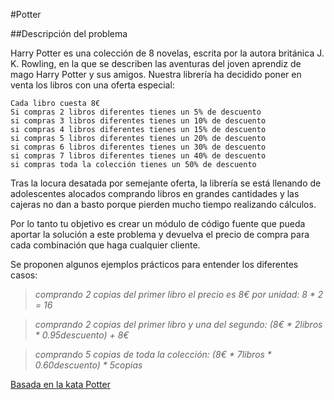 #Potter

##Descripción del problema

Harry Potter es una colección de 8 novelas, escrita por la autora británica J. K. Rowling, en la que se describen las aventuras del joven aprendiz de mago Harry Potter y sus amigos. 
Nuestra librería ha decidido poner en venta los libros con una oferta especial:

	Cada libro cuesta 8€
	Si compras 2 libros diferentes tienes un 5% de descuento
	si compras 3 libros diferentes tienes un 10% de descuento
	si compras 4 libros diferentes tienes un 15% de descuento
	si compras 5 libros diferentes tienes un 20% de descuento
	si compras 6 libros diferentes tienes un 30% de descuento
	si compras 7 libros diferentes tienes un 40% de descuento
	si compras toda la colección tienes un 50% de descuento

Tras la locura desatada por semejante oferta, la librería se está llenando de adolescentes alocados comprando libros en grandes cantidades y las cajeras no dan a basto porque pierden mucho tiempo realizando cálculos.

Por lo tanto tu objetivo es crear un módulo de código fuente que pueda aportar la solución a este problema y devuelva el precio de compra para cada combinación que haga cualquier cliente.

Se proponen algunos ejemplos prácticos para entender los diferentes casos:

>_comprando 2 copias del primer libro el precio es 8€ por unidad: 8 * 2 = 16_

>_comprando 2 copias del primer libro y una del segundo: (8€ * 2libros * 0.95descuento) + 8€_

>_comprando 5 copias de toda la colección: (8€ * 7libros * 0.60descuento) * 5copias_

[Basada en la kata Potter](http://codingdojo.org/cgi-bin/wiki.pl?KataPotter  "kata Potter")